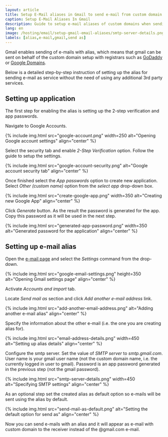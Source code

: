 ```yaml
---
layout: article
title: Setup E-Mail aliases in Gmail to send e-mail from custom domain
caption: Setup E-Mail Aliases In Gmail
description: Guide to setup e-mail aliases of custom domains when sending e-mails from Gmail
lang: en
image: /hosting/email/setup-gmail-email-aliases/smtp-server-details.png
labels: [alias,e-mail,gmail,send as]
---
```

Gmail enables sending of e-mails with alias, which means that gmail can be sent on behalf of the custom domain setup with registrars such as [GoDaddy](https://godaddy.com) or [Google Domains](https://domains.google).

Below is a detailed step-by-step instruction of setting up the alias for sending e-mail as service without the need of using any additional 3rd party services.

## Setting up application

The first step for enabling the alias is setting up the 2-step verification and app passwords.

Navigate to Google Accounts.

{% include img.html src="google-account.png" width=250 alt="Opening Google account settings" align="center" %}

Select the security tab and enable *2-Step Verification* option. Follow the guide to setup the settings.

{% include img.html src="google-account-security.png" alt="Google account security tab" align="center" %}

Once finished select the *App passwords* option to create new application. Select *Other (custom name)* option from the *select app* drop-down box.

{% include img.html src="create-google-app.png" width=350 alt="Creating new Google App" align="center" %}

Click *Generate* button. As the result the password is generated for the app. Copy this password as it will be used in the next step.

{% include img.html src="generated-app-password.png" width=350 alt="Generated password for the application" align="center" %}

## Setting up e-mail alias

Open the [e-mail page](https://mail.google.com) and select the *Settings* command from the drop-down.

{% include img.html src="google-email-settings.png" height=350 alt="Opening Gmail settings page" align="center" %}

Activate *Accounts and import* tab.

Locate *Send mail as* section and click *Add another e-mail address* link.

{% include img.html src="add-another-email-address.png" alt="Adding another e-mail alias" align="center" %}

Specify the information about the other e-mail (i.e. the one you are creating alias for).

{% include img.html src="email-address-details.png" width=450 alt="Setting up alias details" align="center" %}

Configure the smtp server. Set the value of *SMTP server* to *smtp.gmail.com*. User name is your gmail user name (not the custom domain name, i.e. the currently logged in user to gmail). Password is an app password generated in the previous step (not the gmail password).

{% include img.html src="smtp-server-details.png" width=450 alt="Specifying SMTP settings" align="center" %}

As an optional step set the created alias as default option so e-mails will be sent using the alias by default.

{% include img.html src="send-mail-as-default.png" alt="Setting the default option for send as" align="center" %}

Now you can send e-mails with an alias and it will appear as e-mail with custom domain to the receiver instead of the @gmail.com e-mail.
